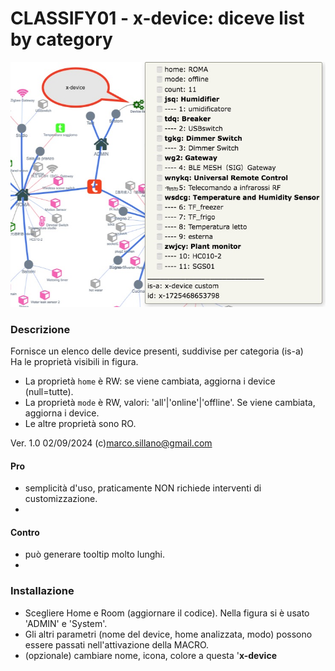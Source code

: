 # CLASSIFY01 - x-device: diceve list by category

![](https://github.com/msillano/IoTwebUI/blob/main/pics/Schermata9-04.jpg?raw=true)

### Descrizione
Fornisce un elenco delle device presenti, suddivise per categoria (is-a)<br>
Ha le proprietà visibili in figura.
- La proprietà `home` è RW: se viene cambiata, aggiorna i device (null=tutte).
- La proprietà `mode` è RW, valori: 'all'|'online'|'offline'. Se viene cambiata, aggiorna i device.
- Le altre proprietà sono RO.

Ver. 1.0 02/09/2024  (c)marco.sillano@gmail.com 

#### Pro
- semplicità d'uso, praticamente NON richiede interventi di customizzazione.
- 
#### Contro
- può generare tooltip molto lunghi.
-  
### Installazione
- Scegliere Home e Room (aggiornare il codice). Nella figura si è usato 'ADMIN' e 'System'.
- Gli altri parametri (nome del device, home analizzata, modo) possono essere passati nell'attivazione della MACRO.
- (opzionale) cambiare nome, icona, colore a questa '**x-device**



